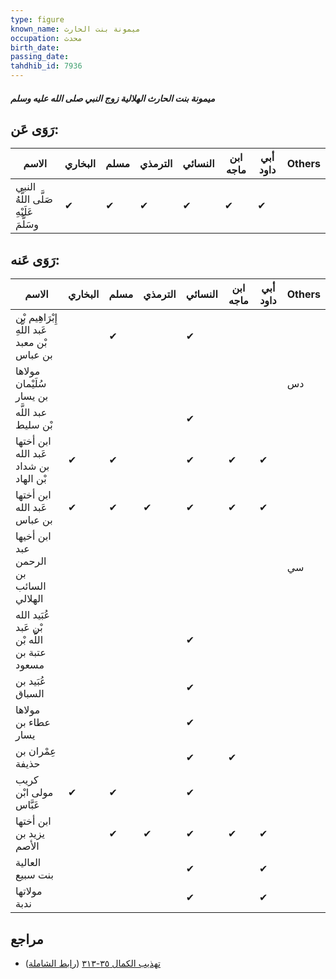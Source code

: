 ```yaml
---
type: figure
known_name: ميمونة بنت الحارث
occupation: محدث
birth_date:
passing_date:
tahdhib_id: 7936
---
```

##### ميمونة بنت الحارث الهلالية زوج النبي صلى الله عليه وسلم

## رَوَى عَن:
| الاسم                                  | البخاري | مسلم | الترمذي | النسائي | ابن ماجه | أبي داود | Others |
| -------------------------------------- | ------- | ---- | ------- | ------- | -------- | -------- | ------ |
| النبي صَلَّى اللَّهُ عَلَيْهِ وسَلَّمَ | ✔       | ✔    | ✔       | ✔       | ✔        | ✔        |        |
## رَوَى عَنه:
| الاسم                                         | البخاري | مسلم | الترمذي | النسائي | ابن ماجه | أبي داود | Others |
| --------------------------------------------- | ------- | ---- | ------- | ------- | -------- | -------- | ------ |
| إِبْرَاهِيم بْن عَبد اللَّهِ بْن معبد بن عباس |         | ✔    |         | ✔       |          |          |        |
| مولاها سُلَيْمان بن يسار                      |         |      |         |         |          |          | دس     |
| عبد اللَّه بْن سليط                           |         |      |         | ✔       |          |          |        |
| ابن أختها عَبد الله بن شداد بْن الهاد         | ✔       | ✔    |         | ✔       | ✔        | ✔        |        |
| ابن أختها عَبد الله بن عباس                   | ✔       | ✔    | ✔       | ✔       | ✔        | ✔        |        |
| ابن أخيها عبد الرحمن بن السائب الهلالي        |         |      |         |         |          |          | سي     |
| عُبَيد الله بْن عَبد اللَّه بْن عتبة بن مسعود |         |      |         | ✔       |          |          |        |
| عُبَيد بن السباق                              |         |      |         | ✔       |          |          |        |
| مولاها عطاء بن يسار                           |         |      |         | ✔       |          |          |        |
| عِمْران بن حذيفة                              |         |      |         | ✔       | ✔        |          |        |
| كريب مولى ابْن عَبَّاس                        | ✔       | ✔    |         | ✔       |          |          |        |
| ابن أختها يزيد بن الأصم                       |         | ✔    | ✔       | ✔       | ✔        | ✔        |        |
| العالية بنت سبيع                              |         |      |         | ✔       |          | ✔        |        |
| مولاتها ندبة                                  |         |      |         | ✔       |          | ✔        |        |
## مراجع
- [تهذيب الكمال ٣٥-٣١٣](obsidian://open?vault=Tahdhib-al-Kamal&file=Figures/٧٩٣٦-ميمونة%20بنت%20الحارث%20الهلالية%20زوج%20النبي%20صلى%20الله%20عليه%20وسلم) ([رابط الشاملة](https://shamela.ws/book/3722/18912))